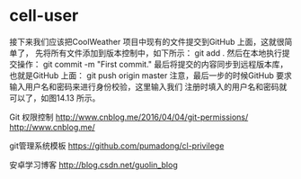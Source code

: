 # cell-user


接下来我们应该把CoolWeather 项目中现有的文件提交到GitHub 上面，这就很简单了，
先将所有文件添加到版本控制中，如下所示：
git add .
然后在本地执行提交操作：
git commit -m "First commit."
最后将提交的内容同步到远程版本库，也就是GitHub 上面：
git push origin master
注意，最后一步的时候GitHub 要求输入用户名和密码来进行身份校验，这里输入我们
注册时填入的用户名和密码就可以了，如图14.13 所示。


Git 权限控制
http://www.cnblog.me/2016/04/04/git-permissions/
http://www.cnblog.me/

git管理系统模板
https://github.com/pumadong/cl-privilege


安卓学习博客
http://blog.csdn.net/guolin_blog
